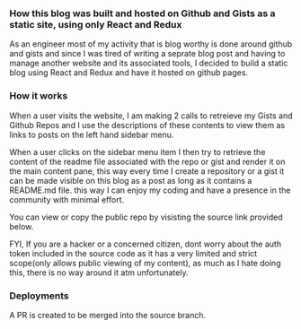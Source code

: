 ### How this blog was built and hosted on Github and Gists as a static site, using only React and Redux

As an engineer most of my activity that is blog worthy is done around github and gists and since I was tired of writing a seprate blog post and having to manage another website and its associated tools, I decided to build a static blog using React and Redux and have it hosted on github pages.

### How it works

When a user visits the website, I am making 2 calls to retreieve my Gists and Github Repos and I use the descriptions of these contents to view them as links to posts on the left hand sidebar menu.

When a user clicks on the sidebar menu item I then try to retrieve the content of the readme file associated with the repo or gist and render it on the main content pane, this way every time I create a repository or a gist it can be made visible on this blog as a post as long as it contains a README.md file. this way I can enjoy my coding and have a presence in the community with minimal effort.

You can view or copy the public repo by visisting the source link provided below.

FYI, If you are a hacker or a concerned citizen, dont worry about the auth token included in the source code as it has a very limited and strict scope(only allows public viewing of my content), as much as I hate doing this, there is no way around it atm unfortunately.

### Deployments

A PR is created to be merged into the source branch.
